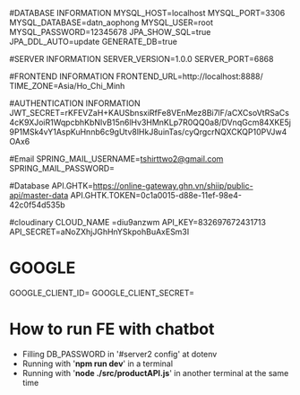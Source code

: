 #DATABASE INFORMATION
MYSQL_HOST=localhost
MYSQL_PORT=3306
MYSQL_DATABASE=datn_aophong
MYSQL_USER=root
MYSQL_PASSWORD=12345678
JPA_SHOW_SQL=true
JPA_DDL_AUTO=update
GENERATE_DB=true

#SERVER INFORMATION
SERVER_VERSION=1.0.0
SERVER_PORT=6868

#FRONTEND INFORMATION
FRONTEND_URL=http://localhost:8888/
TIME_ZONE=Asia/Ho_Chi_Minh

#AUTHENTICATION INFORMATION
JWT_SECRET=rKFEVZaH+KAUSbnsxiRfFe8VEnMez8Bi7lF/aCXCsoVtRSaCs4cK9XJoiR1WqpcbhKbNIvB15n6lHv3HMnKLp7R0QQ0a8/DVnqGcm84XKE5j9P1MSk4vY1AspKuHnnb6c9gUtv8lHkJ8uinTas/cyQrgcrNQXCKQP10PVJw4OAx6

#Email
SPRING_MAIL_USERNAME=tshirttwo2@gmail.com
SPRING_MAIL_PASSWORD=

#Database
API.GHTK=https://online-gateway.ghn.vn/shiip/public-api/master-data
API.GHTK.TOKEN=0c1a0015-d88e-11ef-98e4-42c0f54d535b

#cloudinary
CLOUD_NAME =diu9anzwm
API_KEY=832697672431713
API_SECRET=aNoZXhjJGhHnYSkpohBuAxESm3I

# GOOGLE
GOOGLE_CLIENT_ID=
GOOGLE_CLIENT_SECRET=

# How to run FE with chatbot
- Filling DB_PASSWORD in '#server2 config' at dotenv
- Running with '**npm run dev**' in a terminal
- Running with '**node ./src/productAPI.js**' in another terminal at the same time

